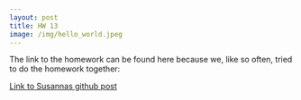 ```yaml
---
layout: post
title: HW 13
image: /img/hello_world.jpeg
---
```

The link to the homework can be found here because we, like so often, tried to do the homework together:

[Link to Susannas github post]



[Link to Susannas github post]: https://suszette.github.io/2020-02-13-gephi/
